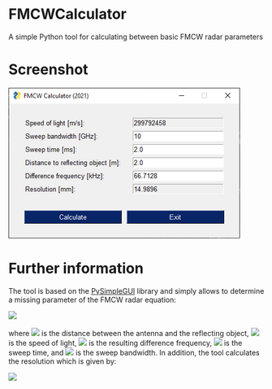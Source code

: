 # FMCWCalculator
A simple Python tool for calculating between basic FMCW radar parameters

# Screenshot
![](https://github.com/yildi1337/FMCWCalculator/blob/main/screenshot/screenshot.png)

# Further information
The tool is based on the [PySimpleGUI](https://pypi.org/project/PySimpleGUI/) library and simply allows to determine a missing parameter of the FMCW radar equation:

<img src="https://render.githubusercontent.com/render/math?math=d = \frac{c_0~\Delta f}{2} \frac{\mathrm{d}t}{\mathrm{d}f}">

where <img src="https://render.githubusercontent.com/render/math?math=d"> is the distance between the antenna and the reflecting object, <img src="https://render.githubusercontent.com/render/math?math=c_0"> is the speed of light, <img src="https://render.githubusercontent.com/render/math?math=\Delta f"> is the resulting difference frequency, <img src="https://render.githubusercontent.com/render/math?math=\mathrm{d}t"> is the sweep time, and <img src="https://render.githubusercontent.com/render/math?math=\mathrm{d}f"> is the sweep bandwidth. In addition, the tool calculates the resolution which is given by:

<img src="https://render.githubusercontent.com/render/math?math=r = \frac{c_0}{2~\mathrm{d}f}">
